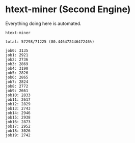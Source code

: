 # htext-miner (Second Engine)

Everything doing here is automated.

```
htext-miner

total: 57298/71225 (80.44647244647246%)

job0: 3135
job1: 2921
job2: 2736
job3: 2869
job4: 3190
job5: 2826
job6: 2865
job7: 2824
job8: 2772
job9: 2661
job10: 2833
job11: 2617
job12: 2829
job13: 2743
job14: 2946
job15: 2938
job16: 2873
job17: 2952
job18: 3026
job19: 2742
```